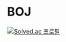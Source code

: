 # BOJ

[![Solved.ac
프로필](http://mazassumnida.wtf/api/v2/generate_badge?boj=winterflower)](https://solved.ac/winterflower)
